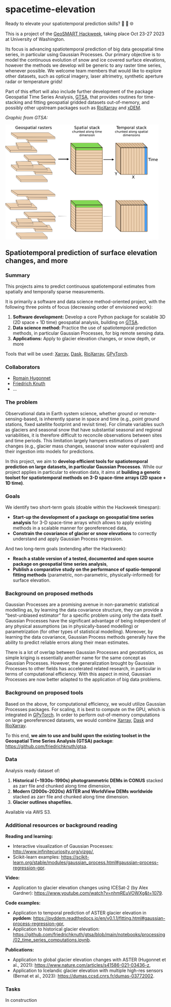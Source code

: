 # spacetime-elevation

Ready to elevate your spatiotemporal prediction skills? :space_invader: :satellite: :globe_with_meridians:

This is a project of the [GeoSMART Hackweek](https://github.com/geo-smart), taking place Oct 23-27 2023 at University of Washington.

Its focus is advancing spatiotemporal prediction of big data geospatial time series, in particular using Gaussian Processes. Our primary objective is to model the continuous evolution of snow and ice covered surface elevations, however the methods we develop will be generic to any raster time series, whenever possible. We welcome team members that would like to explore other datasets, such as optical imagery, laser altrimetry, synthetic aperture radar or temperature grids!

Part of this effort will also include further development of the package Geospatial Time Series Analysis, [GTSA](https://github.com/friedrichknuth/gtsa), that provides routines for time-stacking and fitting geospatial gridded datasets out-of-memory, and possibly other upstream packages such as [RioXarray](https://github.com/corteva/rioxarray) and [xDEM](https://github.com/GlacioHack/xdem).

*Graphic from GTSA:*

<img src="https://github.com/friedrichknuth/gtsa-data/blob/main/img/stacking-light.png?raw=true#gh-light-mode-only" align="center" width="480px">
<img src="https://github.com/friedrichknuth/gtsa-data/blob/main/img/stacking-dark.png?raw=true#gh-dark-mode-only" align="center" width="480px">

## Spatiotemporal prediction of surface elevation changes, and more

### Summary

This projects aims to predict continuous spatiotemporal estimates from spatially and temporally sparse measurements.

It is primarily a software and data science method-oriented project, with the following three points of focus (decreasing order of envisioned work):
1. **Software development:** Develop a core Python package for scalable 3D (2D space + 1D time) geospatial analysis, building on [GTSA](https://github.com/friedrichknuth/gtsa).
2. **Data science method:** Practice the use of spatiotemporal prediction methods, in particular Gaussian Processes, for big remote sensing data.
3. **Applications:** Apply to glacier elevation changes, or snow depth, or more

Tools that will be used: [Xarray](https://xarray.dev/), [Dask](https://docs.dask.org/en/stable/), [RioXarray](https://corteva.github.io/rioxarray/html/index.html), [GPyTorch](https://gpytorch.ai/).

### Collaborators

* [Romain Hugonnet](https://github.com/rhugonnet)
* [Friedrich Knuth](https://github.com/friedrichknuth)
* ...

### The problem

Observational data in Earth system science, whether ground or remote-sensing-based, is inherently sparse in space and time (e.g., point ground stations, fixed satellite footprint and revisit time).
For climate variables such as glaciers and seasonal snow that have substantial seasonal and regional variabilities, it is therefore difficult to reconcile observations between sites and time periods. This limitation largely hampers estimations of past changes (e.g., glacier mass changes, seasonal snow water equivalent) and their ingestion into models for predictions. 

In this project, we aim to **develop efficient tools for spatiotemporal prediction on large datasets, in particular Gaussian Processes**. 
While our project applies in particular to elevation data, it aims at **building a generic toolset for spatiotemporal methods on 3-D space-time arrays (2D space + 1D time)**.

### Goals

We identify two short-term goals (doable within the Hackweek timespan):

- **Start-up the development of a package on geospatial time series analysis** for 3-D space-time arrays which allows to apply existing methods in a scalable manner for georeferenced data,
- **Constrain the covariance of glacier or snow elevations** to correctly understand and apply Gaussian Process regression.

And two long-term goals (extending after the Hackweek):

- **Reach a stable version of a tested, documented and open source package on geospatial time series analysis**,
- **Publish a comparative study on the performance of spatio-temporal fitting methods** (parametric, non-parametric, physically-informed) for surface elevation.

### Background on proposed methods

Gaussian Processes are a promising avenue in non-parametric statistical modelling as, by learning the data covariance structure, they can provide a "best-unbiased estimator" for a specific problem using only the data itself. Gaussian Processes have the significant advantage of being independent of any physical assumptions (as in physically-based modelling) or parametrization (for other types of statistical modelling). 
Moreover, by learning the data covariance, Gaussian Process methods generally have the ability to predict reliable errors along their mean estimates. 

There is a lot of overlap between Gaussian Processes and geostatistics, as simple kriging is essentially another name for the same concept as Gaussian Processes. However, the generalization brought by Gaussian Processes to other fields has accelerated related research, in particular in terms of computational efficiency. With this aspect in mind, Gaussian Processes are now better adapted to the application of big data problems.

### Background on proposed tools

Based on the above, for computational efficiency, we would utilize Gaussian Processes packages. For scaling, it is best to compute on the GPU, which is integrated in [GPyTorch](https://gpytorch.ai/). 
In order to perform out-of-memory computations on large georeferenced datasets, we would combine [Xarray](https://xarray.dev/), [Dask](https://docs.dask.org/en/stable/) and [RioXarray](https://corteva.github.io/rioxarray/html/index.html).

To this end, **we aim to use and build upon the existing toolset in the Geospatial Time Series Analysis (GTSA) package**: https://github.com/friedrichknuth/gtsa.

### Data

Analysis ready dataset of:
1. **Historical (~1930s-1990s) photogrammetric DEMs in CONUS** stacked as zarr file and chunked along time dimension,
2. **Modern (2000s-2020s) ASTER and WorldView DEMs worldwide** stacked as zarr file and chunked along time dimension.
3. **Glacier outlines shapefiles.**

Available via AWS S3.

### Additional resources or background reading

**Reading and learning:**
- Interactive visualization of Gaussian Processes: http://www.infinitecuriosity.org/vizgp/,
- Scikit-learn examples: https://scikit-learn.org/stable/modules/gaussian_process.html#gaussian-process-regression-gpr.

**Video:**
- Application to glacier elevation changes using ICESat-2 (by Alex Gardner): https://www.youtube.com/watch?v=nhmREuVOWXg&t=1079.

**Code examples:**
- Application to temporal prediction of ASTER glacier elevation in **pyddem**: https://pyddem.readthedocs.io/en/v0.1.1/fitting.html#gaussian-process-regression-gpr,
- Application to historical glacier elevation: https://github.com/friedrichknuth/gtsa/blob/main/notebooks/processing/02_time_series_computations.ipynb.

**Publications:**
- Application to global glacier elevation changes with ASTER (Hugonnet et al., 2021): https://www.nature.com/articles/s41586-021-03436-z,
- Application to Icelandic glacier elevation with multiple high-res sensors (Bernat et al., 2023): https://dumas.ccsd.cnrs.fr/dumas-03772002.

### Tasks

In construction
